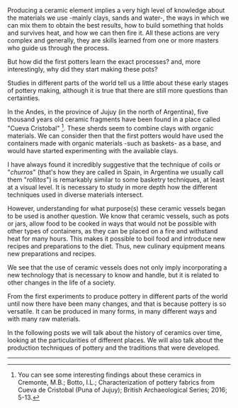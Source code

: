Producing a ceramic element implies a very high level of knowledge about the materials we use -mainly clays, sands and water-, the ways in which we can mix them to obtain the best results, how to build something that holds and survives heat, and how we can then fire it. All these actions are very complex and generally, they are skills learned from one or more masters who guide us through the process. 

But how did the first potters learn the exact processes? and, more interestingly, why did they start making these pots? 

Studies in different parts of the world tell us a little about these early stages of pottery making, although it is true that there are still more questions than certainties.

In the Andes, in the province of Jujuy (in the north of Argentina), five thousand years old ceramic fragments have been found in a place called "Cueva Cristobal" [^1]. These sherds seem to combine clays with organic materials. We can consider then that the first potters would have used the containers made with organic materials -such as baskets- as a base, and would have started experimenting with the available clays. 

I have always found it incredibly suggestive that the technique of coils or "*churros*" (that's how they are called in Spain, in Argentina we usually call them "*rollitos*") is remarkably similar to some basketry techniques, at least at a visual level. It is necessary to study in more depth how the different techniques used in diverse materials intersect.

However, understanding for what purpose(s) these ceramic vessels began to be used is another question. We know that ceramic vessels, such as pots or jars, allow food to be cooked in ways that would not be possible with other types of containers, as they can be placed on a fire and withstand heat for many hours. This makes it possible to boil food and introduce new recipes and preparations to the diet. Thus, new culinary equipment means new preparations and recipes.

We see that the use of ceramic vessels does not only imply incorporating a new technology that is necessary to know and handle, but it is related to other changes in the life of a society.

From the first experiments to produce pottery in different parts of the world until now there have been many changes, and that is because pottery is so versatile. It can be produced in many forms, in many different ways and with many raw materials. 

In the following posts we will talk about the history of ceramics over time, looking at the particularities of different places. We will also talk about the production techniques of pottery and the traditions that were developed. 

---

[^1]: You can see some interesting findings about these ceramics in Cremonte, M.B.; Botto, I.L.; Characterization of pottery fabrics from Cueva de Cristobal (Puna of Jujuy); British Archaeological Series; 2016; 5-13.
 
